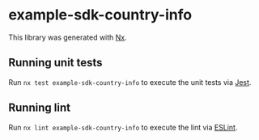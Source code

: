 # example-sdk-country-info

This library was generated with [Nx](https://nx.dev).

## Running unit tests

Run `nx test example-sdk-country-info` to execute the unit tests via [Jest](https://jestjs.io).

## Running lint

Run `nx lint example-sdk-country-info` to execute the lint via [ESLint](https://eslint.org/).
